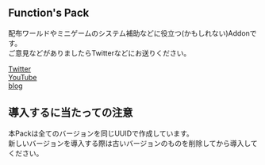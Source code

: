 <h2>
  Function's Pack
</h2>
<p>
  配布ワールドやミニゲームのシステム補助などに役立つ(かもしれない)Addonです。<br>
  ご意見などがありましたらTwitterなどにお送りください。
</p>

[Twitter](https://twitter.com/GamenetZero)<br>
[YouTube](https://youtube.com/ZeroGameShow)<br>
[blog](http://zenero.cf/)<br>

## 導入するに当たっての注意
本Packは全てのバージョンを同じUUIDで作成しています。<br>
新しいバージョンを導入する際は古いバージョンのものを削除してから導入してください。
